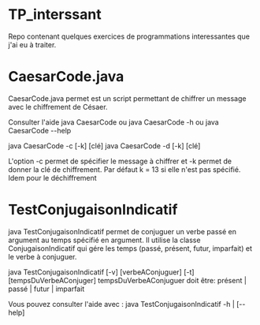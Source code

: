 # TP_interssant
Repo contenant quelques exercices de programmations interessantes que j'ai eu à traiter.

# CaesarCode.java

CaesarCode.java permet est un script permettant de chiffrer un message avec le chiffrement de Césaer.

Consulter l'aide
java CaesarCode ou java CaesarCode -h ou java CaesarCode --help

java CaesarCode -c <messageAChiffrer> [-k] [clé]
java CaesarCode -d <messageADechiffrer> [-k] [clé]

L'option -c permet de spécifier le message à chiffrer et -k permet de donner la clé de chiffrement. Par défaut k = 13 si elle n'est pas
spécifié. Idem pour le déchiffrement

# TestConjugaisonIndicatif

java TestConjugaisonIndicatif permet de conjuguer un verbe passé en argument au temps spécifié en argument.
Il utilise la classe ConjugaisonIndicatif qui gére les temps (passé, présent, futur, imparfait) et le verbe à conjuguer.

java TestConjugaisonIndicatif [-v] [verbeAConjuguer] [-t] [tempsDuVerbeAConjuger]
tempsDuVerbeAConjuguer doit être: présent | passé | futur | imparfait

Vous pouvez consulter l'aide avec :
java TestConjugaisonIndicatif -h | [--help]
